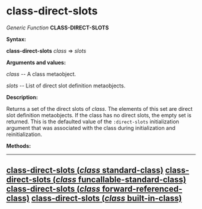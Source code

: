 class-direct-slots
==================

*Generic Function* **CLASS-DIRECT-SLOTS**

**Syntax:**

**class-direct-slots** *class* => *slots*

**Arguments and values:**

*class* -- A class metaobject.

*slots* -- List of direct slot definition metaobjects.

**Description:**

Returns a set of the direct slots of *class*. The elements of this set are direct slot definition metaobjects. If the class has no direct slots, the empty set is returned. This is the defaulted value of the `:direct-slots` initialization argument that was associated with the class during initialization and reinitialization.

**Methods:**

  -----------------------------------------------------------------------------------------------------------------
  [**class-direct-slots** (*class* standard-class)](/docs/meta-object-protocol/class-direct-slots-standard-class)
  [**class-direct-slots** (*class* funcallable-standard-class)](/docs/meta-object-protocol/class-direct-slots-funcallable-standard-class)
  [**class-direct-slots** (*class* forward-referenced-class)](/docs/meta-object-protocol/class-direct-slots-forward-referenced-class)
  [**class-direct-slots** (*class* built-in-class)](/docs/meta-object-protocol/class-direct-slots-built-in-class)
  -----------------------------------------------------------------------------------------------------------------


